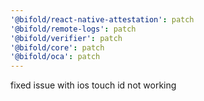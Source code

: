 ```yaml
---
'@bifold/react-native-attestation': patch
'@bifold/remote-logs': patch
'@bifold/verifier': patch
'@bifold/core': patch
'@bifold/oca': patch
---
```


fixed issue with ios touch id not working
